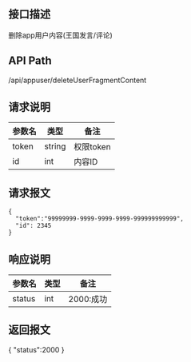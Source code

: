 ## 接口描述
删除app用户内容(王国发言/评论)
## API Path
/api/appuser/deleteUserFragmentContent
## 请求说明
|参数名   |类型    |备注             |
|---------|--------|-----------------|
|token    |string  |权限token        |
|id       |int     |内容ID  |

## 请求报文
    { 
      "token":"99999999-9999-9999-9999-999999999999",
      "id": 2345
    }
    
## 响应说明
|参数名   |类型    |备注             |
|---------|--------|-----------------|
|status   |int     |2000:成功        |
## 返回报文
  {
    "status":2000 
  }
